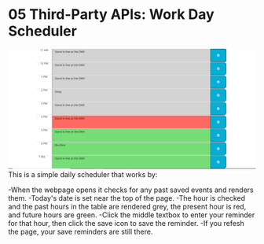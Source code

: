 # 05 Third-Party APIs: Work Day Scheduler
![](schedulerscreenshot.png)
  This is a simple daily scheduler that works by:

  -When the webpage opens it checks for any past saved events and renders them.
  -Today's date is set near the top of the page.
  -The hour is checked and the past hours in the table are rendered grey, the present hour is red, and future hours are green.
  -Click the middle textbox to enter your reminder for that hour, then click the save icon to save the reminder.
  -If you refesh the page, your save reminders are still there.
